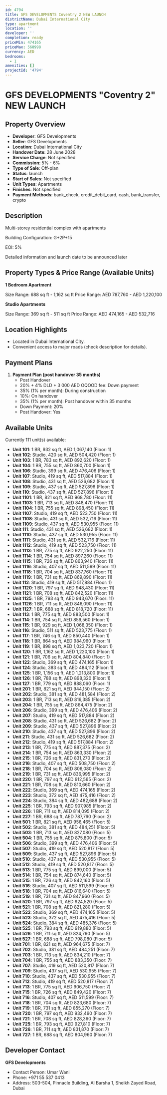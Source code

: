 ```yaml
---
id: 4794
title: GFS DEVELOPMENTS Coventry 2 NEW LAUNCH
districtName: Dubai International City
type: apartment
location: ''
developer: ''
completion: ready
priceMin: 474165
priceMax: 568998
currency: AED
bedrooms:
  - 1
amenities: []
projectId: '4794'
---
```


# GFS DEVELOPMENTS "Coventry 2" NEW LAUNCH

## Property Overview
- **Developer**: GFS Developments
- **Seller**: GFS Developments
- **Location**: Dubai International City
- **Handover Date**: 28 June 2028
- **Service Charge**: Not specified
- **Commission**: 5% - 6%
- **Type of Sale**: Off-plan
- **Status**: launch
- **Start of Sales**: Not specified
- **Unit Types**: Apartments
- **Finishes**: Not specified
- **Payment Methods**: bank_check, credit_debit_card, cash, bank_transfer, crypto

## Description
Multi-storey residential complex with apartments



Building Configuration: G+2P+15



EOI: 5%



Detailed information and launch date to be announced later

## Property Types & Price Range (Available Units)
**1 Bedroom Apartment**

Size Range: 688 sq ft - 1,162 sq ft
Price Range: AED 787,760 - AED 1,220,100

**Studio Apartments**

Size Range: 369 sq ft - 511 sq ft
Price Range: AED 474,165 - AED 532,716

## Location Highlights
- Located in Dubai International City.
- Convenient access to major roads (check description for details).

## Payment Plans
1. **Payment Plan (post handover 35 months)**
   - Post Handover
   - 20% + 4% DLD + 3 000 AED OQOOD fee: Down payment
   - 35% (1% per month): During construction
   - 10%: On handover
   - 35% (1% per month): Post handover within 35 months
   - Down Payment: 20%
   - Post Handover: Yes

## Available Units
Currently 111 unit(s) available:
- **Unit 101**: 1 BR, 932 sq ft, AED 1,067,140 (Floor: 1)
- **Unit 102**: Studio, 420 sq ft, AED 504,420 (Floor: 1)
- **Unit 103**: 1 BR, 783 sq ft, AED 892,620 (Floor: 1)
- **Unit 104**: 1 BR, 755 sq ft, AED 860,700 (Floor: 1)
- **Unit 106**: Studio, 399 sq ft, AED 476,406 (Floor: 1)
- **Unit 107**: Studio, 419 sq ft, AED 517,884 (Floor: 1)
- **Unit 108**: Studio, 431 sq ft, AED 526,682 (Floor: 1)
- **Unit 109**: Studio, 437 sq ft, AED 527,896 (Floor: 1)
- **Unit 110**: Studio, 437 sq ft, AED 527,896 (Floor: 1)
- **Unit 1101**: 1 BR, 821 sq ft, AED 968,780 (Floor: 11)
- **Unit 1103**: 1 BR, 713 sq ft, AED 848,470 (Floor: 11)
- **Unit 1104**: 1 BR, 755 sq ft, AED 898,450 (Floor: 11)
- **Unit 1107**: Studio, 419 sq ft, AED 523,750 (Floor: 11)
- **Unit 1108**: Studio, 431 sq ft, AED 532,716 (Floor: 11)
- **Unit 1109**: Studio, 437 sq ft, AED 530,955 (Floor: 11)
- **Unit 111**: Studio, 431 sq ft, AED 526,682 (Floor: 1)
- **Unit 1110**: Studio, 437 sq ft, AED 530,955 (Floor: 11)
- **Unit 1111**: Studio, 431 sq ft, AED 532,716 (Floor: 11)
- **Unit 1112**: Studio, 419 sq ft, AED 523,750 (Floor: 11)
- **Unit 1113**: 1 BR, 775 sq ft, AED 922,250 (Floor: 11)
- **Unit 1114**: 1 BR, 754 sq ft, AED 897,260 (Floor: 11)
- **Unit 1115**: 1 BR, 726 sq ft, AED 863,940 (Floor: 11)
- **Unit 1116**: Studio, 407 sq ft, AED 511,599 (Floor: 11)
- **Unit 1118**: 1 BR, 704 sq ft, AED 837,760 (Floor: 11)
- **Unit 1119**: 1 BR, 731 sq ft, AED 869,890 (Floor: 11)
- **Unit 112**: Studio, 419 sq ft, AED 517,884 (Floor: 1)
- **Unit 1120**: 1 BR, 797 sq ft, AED 948,430 (Floor: 11)
- **Unit 1121**: 1 BR, 708 sq ft, AED 842,520 (Floor: 11)
- **Unit 1125**: 1 BR, 793 sq ft, AED 943,670 (Floor: 11)
- **Unit 1126**: 1 BR, 711 sq ft, AED 846,090 (Floor: 11)
- **Unit 1127**: 1 BR, 688 sq ft, AED 818,720 (Floor: 11)
- **Unit 113**: 1 BR, 775 sq ft, AED 883,500 (Floor: 1)
- **Unit 114**: 1 BR, 754 sq ft, AED 859,560 (Floor: 1)
- **Unit 115**: 1 BR, 929 sq ft, AED 1,068,350 (Floor: 1)
- **Unit 116**: Studio, 511 sq ft, AED 523,775 (Floor: 1)
- **Unit 117**: 1 BR, 746 sq ft, AED 850,440 (Floor: 1)
- **Unit 118**: 1 BR, 864 sq ft, AED 984,960 (Floor: 1)
- **Unit 119**: 1 BR, 898 sq ft, AED 1,023,720 (Floor: 1)
- **Unit 120**: 1 BR, 1,162 sq ft, AED 1,220,100 (Floor: 1)
- **Unit 121**: 1 BR, 706 sq ft, AED 804,840 (Floor: 1)
- **Unit 122**: Studio, 369 sq ft, AED 474,165 (Floor: 1)
- **Unit 124**: Studio, 383 sq ft, AED 484,112 (Floor: 1)
- **Unit 125**: 1 BR, 1,156 sq ft, AED 1,213,800 (Floor: 1)
- **Unit 126**: 1 BR, 788 sq ft, AED 898,320 (Floor: 1)
- **Unit 127**: 1 BR, 779 sq ft, AED 888,060 (Floor: 1)
- **Unit 201**: 1 BR, 821 sq ft, AED 944,150 (Floor: 2)
- **Unit 202**: Studio, 381 sq ft, AED 481,584 (Floor: 2)
- **Unit 203**: 1 BR, 713 sq ft, AED 816,385 (Floor: 2)
- **Unit 204**: 1 BR, 755 sq ft, AED 864,475 (Floor: 2)
- **Unit 206**: Studio, 399 sq ft, AED 476,406 (Floor: 2)
- **Unit 207**: Studio, 419 sq ft, AED 517,884 (Floor: 2)
- **Unit 208**: Studio, 431 sq ft, AED 526,682 (Floor: 2)
- **Unit 209**: Studio, 437 sq ft, AED 527,896 (Floor: 2)
- **Unit 210**: Studio, 437 sq ft, AED 527,896 (Floor: 2)
- **Unit 211**: Studio, 431 sq ft, AED 526,682 (Floor: 2)
- **Unit 212**: Studio, 419 sq ft, AED 517,884 (Floor: 2)
- **Unit 213**: 1 BR, 775 sq ft, AED 887,375 (Floor: 2)
- **Unit 214**: 1 BR, 754 sq ft, AED 863,330 (Floor: 2)
- **Unit 215**: 1 BR, 726 sq ft, AED 831,270 (Floor: 2)
- **Unit 216**: Studio, 407 sq ft, AED 508,750 (Floor: 2)
- **Unit 218**: 1 BR, 704 sq ft, AED 806,080 (Floor: 2)
- **Unit 219**: 1 BR, 731 sq ft, AED 836,995 (Floor: 2)
- **Unit 220**: 1 BR, 797 sq ft, AED 912,565 (Floor: 2)
- **Unit 221**: 1 BR, 708 sq ft, AED 810,660 (Floor: 2)
- **Unit 222**: Studio, 369 sq ft, AED 474,165 (Floor: 2)
- **Unit 223**: Studio, 372 sq ft, AED 475,416 (Floor: 2)
- **Unit 224**: Studio, 384 sq ft, AED 482,688 (Floor: 2)
- **Unit 225**: 1 BR, 793 sq ft, AED 907,985 (Floor: 2)
- **Unit 226**: 1 BR, 711 sq ft, AED 814,095 (Floor: 2)
- **Unit 227**: 1 BR, 688 sq ft, AED 787,760 (Floor: 2)
- **Unit 501**: 1 BR, 821 sq ft, AED 956,465 (Floor: 5)
- **Unit 502**: Studio, 381 sq ft, AED 484,251 (Floor: 5)
- **Unit 503**: 1 BR, 713 sq ft, AED 827,080 (Floor: 5)
- **Unit 504**: 1 BR, 755 sq ft, AED 875,800 (Floor: 5)
- **Unit 506**: Studio, 399 sq ft, AED 476,406 (Floor: 5)
- **Unit 507**: Studio, 419 sq ft, AED 520,817 (Floor: 5)
- **Unit 509**: Studio, 437 sq ft, AED 527,896 (Floor: 5)
- **Unit 510**: Studio, 437 sq ft, AED 530,955 (Floor: 5)
- **Unit 512**: Studio, 419 sq ft, AED 520,817 (Floor: 5)
- **Unit 513**: 1 BR, 775 sq ft, AED 899,000 (Floor: 5)
- **Unit 514**: 1 BR, 754 sq ft, AED 874,640 (Floor: 5)
- **Unit 515**: 1 BR, 726 sq ft, AED 842,160 (Floor: 5)
- **Unit 516**: Studio, 407 sq ft, AED 511,599 (Floor: 5)
- **Unit 518**: 1 BR, 704 sq ft, AED 816,640 (Floor: 5)
- **Unit 519**: 1 BR, 731 sq ft, AED 847,960 (Floor: 5)
- **Unit 520**: 1 BR, 797 sq ft, AED 924,520 (Floor: 5)
- **Unit 521**: 1 BR, 708 sq ft, AED 821,280 (Floor: 5)
- **Unit 522**: Studio, 369 sq ft, AED 474,165 (Floor: 5)
- **Unit 523**: Studio, 372 sq ft, AED 475,416 (Floor: 5)
- **Unit 524**: Studio, 384 sq ft, AED 485,376 (Floor: 5)
- **Unit 525**: 1 BR, 793 sq ft, AED 919,880 (Floor: 5)
- **Unit 526**: 1 BR, 711 sq ft, AED 824,760 (Floor: 5)
- **Unit 527**: 1 BR, 688 sq ft, AED 798,080 (Floor: 5)
- **Unit 701**: 1 BR, 821 sq ft, AED 964,675 (Floor: 7)
- **Unit 702**: Studio, 381 sq ft, AED 484,251 (Floor: 7)
- **Unit 703**: 1 BR, 713 sq ft, AED 834,210 (Floor: 7)
- **Unit 704**: 1 BR, 755 sq ft, AED 883,350 (Floor: 7)
- **Unit 707**: Studio, 419 sq ft, AED 520,817 (Floor: 7)
- **Unit 709**: Studio, 437 sq ft, AED 530,955 (Floor: 7)
- **Unit 710**: Studio, 437 sq ft, AED 530,955 (Floor: 7)
- **Unit 712**: Studio, 419 sq ft, AED 520,817 (Floor: 7)
- **Unit 713**: 1 BR, 775 sq ft, AED 906,750 (Floor: 7)
- **Unit 715**: 1 BR, 726 sq ft, AED 849,420 (Floor: 7)
- **Unit 716**: Studio, 407 sq ft, AED 511,599 (Floor: 7)
- **Unit 718**: 1 BR, 704 sq ft, AED 823,680 (Floor: 7)
- **Unit 719**: 1 BR, 731 sq ft, AED 855,270 (Floor: 7)
- **Unit 720**: 1 BR, 797 sq ft, AED 932,490 (Floor: 7)
- **Unit 721**: 1 BR, 708 sq ft, AED 828,360 (Floor: 7)
- **Unit 725**: 1 BR, 793 sq ft, AED 927,810 (Floor: 7)
- **Unit 726**: 1 BR, 711 sq ft, AED 831,870 (Floor: 7)
- **Unit 727**: 1 BR, 688 sq ft, AED 804,960 (Floor: 7)

## Developer Contact
**GFS Developments**
- Contact Person: Umar Wani
- Phone: +971 55 537 0413
- Address: 503-504, Pinnacle Building, Al Barsha 1, Sheikh Zayed Road, Dubai

